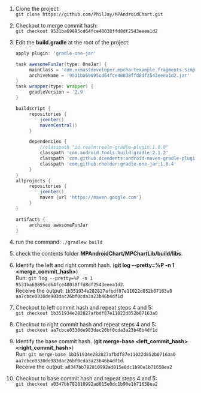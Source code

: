 1. Clone the project:  
   `git clone https://github.com/PhilJay/MPAndroidChart.git`
2. Checkout to merge commit hash:  
   `git checkout 9531ba69895cd64fce48038ffd8df2543eeea1d2`
3. Edit the **build.gradle** at the root of the project:

   ```groovy
   apply plugin: 'gradle-one-jar'

   task awesomeFunJar(type: OneJar) {
        mainClass = 'com.xxmassdeveloper.mpchartexample.fragments.SimpleFragment.java'
        archiveName = '9531ba69895cd64fce48038ffd8df2543eeea1d2.jar'
   }
   task wrapper(type: Wrapper) {
        gradleVersion = '2.9'
   }

   buildscript {
        repositories {
            jcenter()
            mavenCentral()
        }

        dependencies {
            //classpath "io.realm:realm-gradle-plugin:1.0.0"
            classpath 'com.android.tools.build:gradle:2.1.2'
            classpath 'com.github.dcendents:android-maven-gradle-plugin:1.3'
            classpath 'com.github.rholder:gradle-one-jar:1.0.4'
        }
   }
   allprojects {
        repositories {
            jcenter()
            maven {url 'https://maven.google.com'}
        }
   }

   artifacts {
        archives awesomeFunJar
   }
   ```

4. run the command:
   `./gradlew build`

5. check the contents folder **MPAndroidChart/MPChartLib/build/libs**.
6. Identify the left and right commit hash. (**git log --pretty=%P -n 1 <merge_commit_hash>**)  
   Run: `git log --pretty=%P -n 1 9531ba69895cd64fce48038ffd8df2543eeea1d2`.  
   Receive the output: `1b351934e282827afbdf87e11022d852b07163a0 aa7cbce0330de983dac26bf0cda3a23b46b4df1d`
7. Checkout to left commit hash and repeat steps 4 and 5:  
   `git checkout 1b351934e282827afbdf87e11022d852b07163a0`
8. Checkout to right commit hash and repeat steps 4 and 5:  
   `git checkout aa7cbce0330de983dac26bf0cda3a23b46b4df1d`
9. Identify the base commit hash. (**git merge-base <left_commit_hash> <right_commit_hash>**)  
   Run: `git merge-base 1b351934e282827afbdf87e11022d852b07163a0 aa7cbce0330de983dac26bf0cda3a23b46b4df1d`.  
   Receive the output: `a0347bb782810992ad015e0dc1b90e1b71658ea2`
10. Checkout to base commit hash and repeat steps 4 and 5:  
    `git checkout a0347bb782810992ad015e0dc1b90e1b71658ea2`
